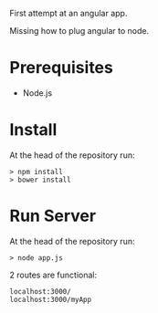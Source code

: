 First attempt at an angular app.

Missing how to plug angular to node.

# Prerequisites

- Node.js

# Install

At the head of the repository run:

    > npm install
    > bower install

# Run Server

At the head of the repository run:

    > node app.js

2 routes are functional:

    localhost:3000/
    localhost:3000/myApp
